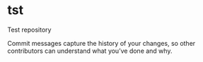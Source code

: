 ﻿# tst
Test repository

Commit messages capture the history of your changes, so other contributors can understand what you’ve done and why.
